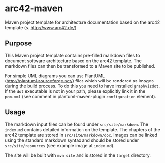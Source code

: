 # arc42-maven

Maven project template for architecture documentation based on the arc42 template (s. http://www.arc42.de/) 

## Purpose

This Maven project template contains pre-filled markdown files to document software architecture based on the arc42 template. The markdown files can then be transformed to a Maven site to be published. 

For simple UML diagrams you can use PlantUML (http://plantuml.sourceforge.net/) files which will be rendered as images during the build process. To do this you need to have installed `graphvizdot`. If the `dot` executable is not in your path, please explicitly link it in the `pom.xml` (see comment in plantuml-maven-plugin `configuration` element). 

## Usage

The markdown input files can be found under `src/site/markdown`. The `index.md` contains detailed information on the template. The chapters of the arc42 template are stored in `src/site/markdown/doc`. Images can be linked using the standard markdown syntax and should be stored under `src/site/resources` (see example image at `index.md`). 

The site will be built with `mvn site` and is stored in the `target` directory. 
